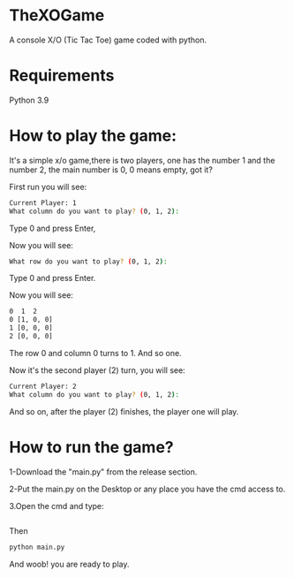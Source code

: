 # TheXOGame
A console X/O (Tic Tac Toe) game coded with python.
# Requirements
Python 3.9
# How to play the game:
It's a simple x/o game,there is two players, one has the number 1 and the number 2, the main number is 0, 0 means empty, got it?

First run you will see:

```bash
Current Player: 1
What column do you want to play? (0, 1, 2):
```
Type 0 and press Enter,

Now you will see:

```bash
What row do you want to play? (0, 1, 2):
```
Type 0 and press Enter.

Now you will see:


```bash
0  1  2
0 [1, 0, 0]
1 [0, 0, 0]
2 [0, 0, 0]
```
The row 0 and column 0 turns to 1.
And so one.

Now it's the second player (2) turn, you will see:

```bash
Current Player: 2
What column do you want to play? (0, 1, 2):
```
And so on, after the player (2) finishes, the player one will play.
# How to run the game?
1-Download the "main.py" from the release section.

2-Put the main.py on the Desktop or any place you have the cmd access to.

3.Open the cmd and type:
```bashcd Desktop
```
Then
```bash
python main.py
```
And woob! you are ready to play.
